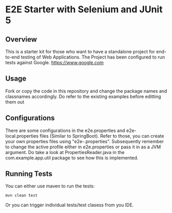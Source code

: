 # E2E Starter with Selenium and JUnit 5

## Overview
This is a starter kit for those who want to have a standalone project for end-to-end testing of Web Applications. The Project has been configured to run tests against Google. https://www.google.com

## Usage
Fork or copy the code in this repository and change the package names and classnames accordingly. Do refer to the existing examples before editting them out

## Configurations
There are some configurations in the e2e.properties and e2e-local.properties files (Similar to SpringBoot). Refer to those, you can create your own properties files using "e2e-<env-name>.properties". Subsequently remember to change the active profile either in e2e.properties or pass it in as a JVM argument. Do take a look at PropertiesReader.java in the com.example.app.util package to see how this is implemented.

## Running Tests
You can either use maven to run the tests:
```
mvn clean test
```
Or you can trigger individual tests/test clasess from you IDE.
